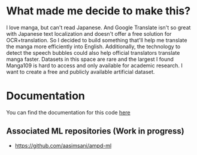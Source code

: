 # What made me decide to make this?
I love manga, but can't read Japanese. And Google Translate isn't so great with Japanese text localization and doesn't offer a free solution for OCR+translation. So I decided to build something that'll help me translate the manga more efficiently into English. Additionally, the technology to detect the speech bubbles could also help official translators translate manga faster. Datasets in this space are rare and the largest I found Manga109 is hard to access and only available for academic research. I want to create a free and publicly available artificial dataset. 

# Documentation

You can find the documentation for this code [here](docs/html/docs_index.html)

## Associated ML repositories (Work in progress)
- https://github.com/aasimsani/ampd-ml
